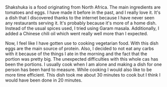 Shakshuka is a food originating from North Africa. The main ingredients are tomatoes and eggs. I have made it before in the past, and I really love it. It's a dish that I discovered thanks to the internet because I have never seen any restaurants serving it. It's probably because it's more of a home dish. Instead of the usual spices used, I tried using Garam masala. Additionally, I added a Chinese chili oil which went really well more than I expected.

Now, I feel like I have gotten use to cooking vegetarian food. With this dish eggs are the main source of protein. Also, I decided to not eat any carbs with it because of the things I ate in the morning and the fact that the portion was pretty big. The unexpected difficulties with this whole cas has been the portions. I usually cook when I am alone and making a dish for one person has been hard to measure. While cooking I would also like to be more time efficient. This dish took me about 30 minutes to cook but I think I would have been done in 20 minutes. 